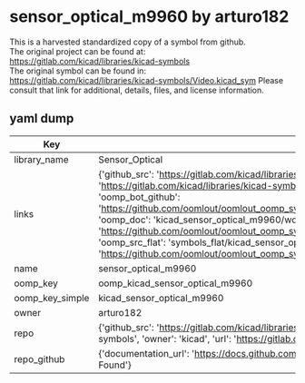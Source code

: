 # sensor_optical_m9960 by arturo182  
This is a harvested standardized copy of a symbol from github.  
The original project can be found at:  
https://gitlab.com/kicad/libraries/kicad-symbols  
The original symbol can be found in:
https://gitlab.com/kicad/libraries/kicad-symbols/Video.kicad_sym
Please consult that link for additional, details, files, and license information.  
## yaml dump  
| Key | Value |  
| --- | --- |  
| library_name | Sensor_Optical |  
| links | {'github_src': 'https://gitlab.com/kicad/libraries/kicad-symbols/Video.kicad_sym', 'github_src_repo': 'https://gitlab.com/kicad/libraries/kicad-symbols', 'oomp_bot': 'kicad_sensor_optical_m9960/working', 'oomp_bot_github': 'https://github.com/oomlout/oomlout_oomp_symbol_bot/tree/main/kicad_sensor_optical_m9960/working', 'oomp_doc': 'kicad_sensor_optical_m9960/working', 'oomp_doc_github': 'https://github.com/oomlout/oomlout_oomp_symbol_doc/tree/main/kicad_sensor_optical_m9960/working', 'oomp_src_flat': 'symbols_flat/kicad_sensor_optical_m9960/working', 'oomp_src_flat_github': 'https://github.com/oomlout/oomlout_oomp_symbol_src/tree/main/kicad_sensor_optical_m9960/working'} |  
| name | sensor_optical_m9960 |  
| oomp_key | oomp_kicad_sensor_optical_m9960 |  
| oomp_key_simple | kicad_sensor_optical_m9960 |  
| owner | arturo182 |  
| repo | {'github_src': 'https://gitlab.com/kicad/libraries/kicad-symbols/Video.kicad_sym', 'name': 'libraries/kicad-symbols', 'owner': 'kicad', 'url': 'https://gitlab.com/kicad/libraries/kicad-symbols'} |  
| repo_github | {'documentation_url': 'https://docs.github.com/rest/repos/repos#get-a-repository', 'message': 'Not Found'} |  

